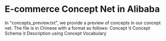 # E-commerce Concept Net in Alibaba

In "concepts_preview.txt", we provide a preview of concepts in our concept net. 
The file is in Chinese with a format as follows:
Concept \t Concept Schema \t Description using Concept Vocabulary
